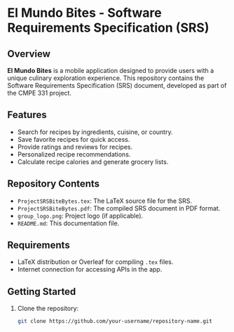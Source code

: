 # El Mundo Bites - Software Requirements Specification (SRS)

## Overview
**El Mundo Bites** is a mobile application designed to provide users with a unique culinary exploration experience. This repository contains the Software Requirements Specification (SRS) document, developed as part of the CMPE 331 project.

## Features
- Search for recipes by ingredients, cuisine, or country.
- Save favorite recipes for quick access.
- Provide ratings and reviews for recipes.
- Personalized recipe recommendations.
- Calculate recipe calories and generate grocery lists.

## Repository Contents
- `ProjectSRSBiteBytes.tex`: The LaTeX source file for the SRS.
- `ProjectSRSBiteBytes.pdf`: The compiled SRS document in PDF format.
- `group_logo.png`: Project logo (if applicable).
- `README.md`: This documentation file.

## Requirements
- LaTeX distribution or Overleaf for compiling `.tex` files.
- Internet connection for accessing APIs in the app.

## Getting Started
1. Clone the repository:
   ```bash
   git clone https://github.com/your-username/repository-name.git
  

